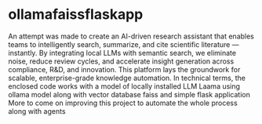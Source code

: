 # ollamafaissflaskapp
An attempt was made to create an AI-driven research assistant that enables teams to intelligently search, summarize, and cite scientific literature — instantly. By integrating local LLMs with semantic search, we eliminate noise, reduce review cycles, and accelerate insight generation across compliance, R&D, and innovation. This platform lays the groundwork for scalable, enterprise-grade knowledge automation.
In technical terms, the enclosed code works with a model of locally installed LLM Laama using ollama model along with vector database faiss and simple flask application
More to come on improving this project to automate the whole process along with agents
